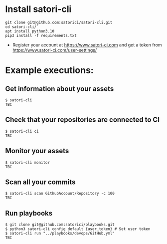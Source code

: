 # Install satori-cli
```
git clone git@github.com:satorici/satori-cli.git
cd satori-cli/`
apt install python3.10
pip3 install -f requirements.txt
```
- Register your account at https://www.satori-ci.com and get a token from https://www.satori-ci.com/user-settings/

# Example executions:

## Get information about your assets
```
$ satori-cli
TBC
```

## Check that your repositories are connected to CI
```
$ satori-cli ci
TBC
```

## Monitor your assets
```
$ satori-cli monitor
TBC
```

## Scan all your commits
```
$ satori-cli scan GithubAccount/Repository -c 100
TBC
```

## Run playbooks

```
$ git clone git@github.com:satorici/playbooks.git
$ python3 satori-cli config default {user_token} # Set user token
$ satori-cli run "../playbooks/devops/GitHub.yml"
TBC
```
